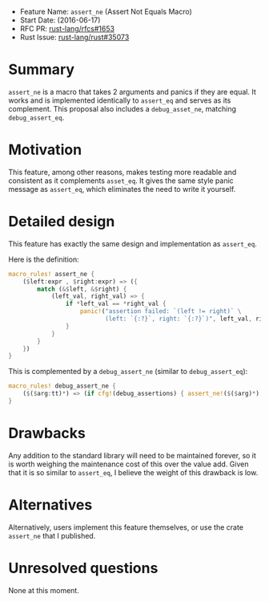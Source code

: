 - Feature Name: `assert_ne` (Assert Not Equals Macro)
- Start Date: (2016-06-17)
- RFC PR: [rust-lang/rfcs#1653](https://github.com/rust-lang/rfcs/pull/1653)
- Rust Issue: [rust-lang/rust#35073](https://github.com/rust-lang/rust/issues/35073)

# Summary
[summary]: #summary

`assert_ne` is a macro that takes 2 arguments and panics if they are equal. It
works and is implemented identically to `assert_eq` and serves as its complement.
This proposal also includes a `debug_asset_ne`, matching `debug_assert_eq`.

# Motivation
[motivation]: #motivation

This feature, among other reasons, makes testing more readable and consistent as
it complements `asset_eq`. It gives the same style panic message as `assert_eq`,
which eliminates the need to write it yourself.

# Detailed design
[design]: #detailed-design

This feature has exactly the same design and implementation as `assert_eq`.

Here is the definition:

```rust
macro_rules! assert_ne {
    ($left:expr , $right:expr) => ({
        match (&$left, &$right) {
            (left_val, right_val) => {
                if *left_val == *right_val {
                    panic!("assertion failed: `(left != right)` \
                           (left: `{:?}`, right: `{:?}`)", left_val, right_val)
                }
            }
        }
    })
}
```

This is complemented by a `debug_assert_ne` (similar to `debug_assert_eq`):

```rust
macro_rules! debug_assert_ne {
    ($($arg:tt)*) => (if cfg!(debug_assertions) { assert_ne!($($arg)*); })
}
```

# Drawbacks
[drawbacks]: #drawbacks

Any addition to the standard library will need to be maintained forever, so it is
worth weighing the maintenance cost of this over the value add. Given that it is so
similar to `assert_eq`, I believe the weight of this drawback is low.

# Alternatives
[alternatives]: #alternatives

Alternatively, users implement this feature themselves, or use the crate `assert_ne`
that I published.

# Unresolved questions
[unresolved]: #unresolved-questions

None at this moment.
